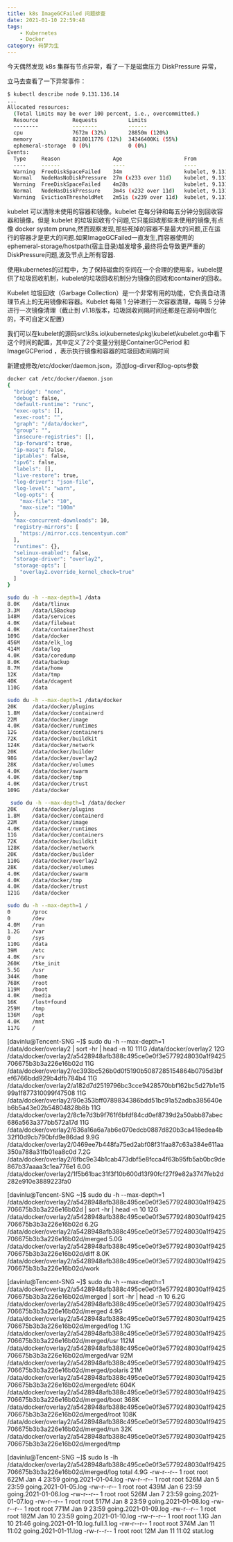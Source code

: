 ```yaml
---
title: k8s ImageGCFailed 问题排查
date: 2021-01-10 22:59:48
tags:
    - Kubernetes
    - Docker
category: 码梦为生
---
```


今天偶然发现 k8s 集群有节点异常，看了一下是磁盘压力 DiskPressure 异常，

立马去查看了一下异常事件：

```sh
$ kubectl describe node 9.131.136.14
...
Allocated resources:
  (Total limits may be over 100 percent, i.e., overcommitted.)
  Resource           Requests          Limits
  --------           --------          ------
  cpu                7672m (32%)       28850m (120%)
  memory             8218011776 (12%)  34346400Ki (55%)
  ephemeral-storage  0 (0%)            0 (0%)
Events:
  Type     Reason                 Age                    From                   Message
  ----     ------                 ----                   ----                   -------
  Warning  FreeDiskSpaceFailed    34m                    kubelet, 9.131.136.14  failed to garbage collect required amount of images. Wanted to free 8094471782 bytes, but freed 0 bytes
  Normal   NodeHasNoDiskPressure  27m (x233 over 11d)    kubelet, 9.131.136.14  Node 9.131.136.14 status is now: NodeHasNoDiskPressure
  Warning  FreeDiskSpaceFailed    4m28s                  kubelet, 9.131.136.14  failed to garbage collect required amount of images. Wanted to free 9259128422 bytes, but freed 0 bytes
  Normal   NodeHasDiskPressure    3m4s (x232 over 11d)   kubelet, 9.131.136.14  Node 9.131.136.14 status is now: NodeHasDiskPressure
  Warning  EvictionThresholdMet   2m51s (x239 over 11d)  kubelet, 9.131.136.14  Attempting to reclaim ephemeral-storage
```

kubelet 可以清除未使用的容器和镜像。kubelet 在每分钟和每五分钟分别回收容器和镜像。但是 kubelet 的垃圾回收有个问题,它只能回收那些未使用的镜像,有点像 docker system prune,然而观察发现,那些死掉的容器不是最大的问题,正在运行的容器才是更大的问题.如果ImageGCFailed一直发生,而容器使用的ephemeral-storage/hostpath(宿主目录)越发增多,最终将会导致更严重的DiskPressure问题,波及节点上所有容器.

使用kubernetes的过程中，为了保持磁盘的空间在一个合理的使用率，kubele提供了垃圾回收机制，kubelet的垃圾回收机制分为镜像的回收和container的回收。

Kubelet 垃圾回收（Garbage Collection）是一个非常有用的功能，它负责自动清理节点上的无用镜像和容器。Kubelet 每隔 1 分钟进行一次容器清理，每隔 5 分钟进行一次镜像清理（截止到 v1.18版本，垃圾回收间隔时间还都是在源码中固化的，不可自定义配置）

我们可以在kubelet的源码src\k8s.io\kubernetes\pkg\kubelet\kubelet.go中看下这个时间的配置，其中定义了2个变量分别是ContainerGCPeriod 和ImageGCPeriod ，表示执行镜像和容器的垃圾回收间隔时间


新建或修改/etc/docker/daemon.json，添加log-dirver和log-opts参数

```sh
docker cat /etc/docker/daemon.json
{
  "bridge": "none",
  "debug": false,
  "default-runtime": "runc",
  "exec-opts": [],
  "exec-root": "",
  "graph": "/data/docker",
  "group": "",
  "insecure-registries": [],
  "ip-forward": true,
  "ip-masq": false,
  "iptables": false,
  "ipv6": false,
  "labels": [],
  "live-restore": true,
  "log-driver": "json-file",
  "log-level": "warn",
  "log-opts": {
    "max-file": "10",
    "max-size": "100m"
  },
  "max-concurrent-downloads": 10,
  "registry-mirrors": [
    "https://mirror.ccs.tencentyun.com"
  ],
  "runtimes": {},
  "selinux-enabled": false,
  "storage-driver": "overlay2",
  "storage-opts": [
    "overlay2.override_kernel_check=true"
  ]
}
```

```sh
sudo du -h --max-depth=1 /data
8.0K    /data/tlinux
3.3M    /data/L5Backup
148M    /data/services
4.0K    /data/filebeat
4.0K    /data/container2host
109G    /data/docker
456M    /data/elk_log
414M    /data/log
4.0K    /data/coredump
8.0K    /data/backup
8.7M    /data/home
12K     /data/tmp
40K     /data/dcagent
110G    /data
```

```sh
sudo du -h --max-depth=1 /data/docker
20K     /data/docker/plugins
1.8M    /data/docker/containerd
22M     /data/docker/image
4.0K    /data/docker/runtimes
12G     /data/docker/containers
72K     /data/docker/buildkit
124K    /data/docker/network
20K     /data/docker/builder
98G     /data/docker/overlay2
28K     /data/docker/volumes
4.0K    /data/docker/swarm
4.0K    /data/docker/tmp
4.0K    /data/docker/trust
109G    /data/docker
```

```sh
 sudo du -h --max-depth=1 /data/docker
20K     /data/docker/plugins
1.8M    /data/docker/containerd
22M     /data/docker/image
4.0K    /data/docker/runtimes
11G     /data/docker/containers
72K     /data/docker/buildkit
128K    /data/docker/network
20K     /data/docker/builder
110G    /data/docker/overlay2
28K     /data/docker/volumes
4.0K    /data/docker/swarm
4.0K    /data/docker/tmp
4.0K    /data/docker/trust
121G    /data/docker
```

```sh
sudo du -h --max-depth=1 /    
0       /proc
0       /dev
4.0M    /run
1.2G    /var
0       /sys
110G    /data
39M     /etc
4.0K    /srv
260K    /tke_init
5.5G    /usr
344K    /home
768K    /root
119M    /boot
4.0K    /media
16K     /lost+found
259M    /tmp
136M    /opt
4.0K    /mnt
117G    /
```


[davinlu@Tencent-SNG ~]$ sudo du -h --max-depth=1 /data/docker/overlay2 | sort -hr | head -n 10
111G    /data/docker/overlay2
12G     /data/docker/overlay2/a5428948afb388c495ce0e0f3e5779248030a1f9425706675b3b3a226e16b02d
11G     /data/docker/overlay2/ec393bc526b0d0f5190b5087285154864b0795d3bfef6766bdd929b4dfb784b4
11G     /data/docker/overlay2/a182d7d2519796bc3cce9428570bbf162bc5d27b1e1599a1f877310099f47508
11G     /data/docker/overlay2/90e353bff0789834386bdd51bc91a52adba385640eb6b5a43e02b54804828b8b
11G     /data/docker/overlay2/8c1e7d3b9f761f6bfdf84cd0ef8739d2a50abb87abec686a563a377bb572a17d
11G     /data/docker/overlay2/636a16a6a7ab6e070edcb0887d820b3ca418edea4b32f10d9cb790bfd9e86dad
9.9G    /data/docker/overlay2/0469ee7b448fa75ed2abf08f31faa87c63a384e611aa350a788a31fb01ea8c0d
7.2G    /data/docker/overlay2/6fbc9e34b1cab473dbf5e8fcca4f63b95fb5ab0bc9de867b37aaaa3c1ea776e1
6.0G    /data/docker/overlay2/1f5b61bac31f3f10b600d13f90fcf27f9e82a3747feb2d282e910e3889223fa0



[davinlu@Tencent-SNG ~]$ sudo du -h --max-depth=1 /data/docker/overlay2/a5428948afb388c495ce0e0f3e5779248030a1f9425706675b3b3a226e16b02d | sort -hr | head -n 10
12G     /data/docker/overlay2/a5428948afb388c495ce0e0f3e5779248030a1f9425706675b3b3a226e16b02d
6.2G    /data/docker/overlay2/a5428948afb388c495ce0e0f3e5779248030a1f9425706675b3b3a226e16b02d/merged
5.0G    /data/docker/overlay2/a5428948afb388c495ce0e0f3e5779248030a1f9425706675b3b3a226e16b02d/diff
8.0K    /data/docker/overlay2/a5428948afb388c495ce0e0f3e5779248030a1f9425706675b3b3a226e16b02d/work

[davinlu@Tencent-SNG ~]$ sudo du -h --max-depth=1 /data/docker/overlay2/a5428948afb388c495ce0e0f3e5779248030a1f9425706675b3b3a226e16b02d/merged | sort -hr | head -n 10
6.2G    /data/docker/overlay2/a5428948afb388c495ce0e0f3e5779248030a1f9425706675b3b3a226e16b02d/merged
4.9G    /data/docker/overlay2/a5428948afb388c495ce0e0f3e5779248030a1f9425706675b3b3a226e16b02d/merged/log
1.1G    /data/docker/overlay2/a5428948afb388c495ce0e0f3e5779248030a1f9425706675b3b3a226e16b02d/merged/usr
112M    /data/docker/overlay2/a5428948afb388c495ce0e0f3e5779248030a1f9425706675b3b3a226e16b02d/merged/var
92M     /data/docker/overlay2/a5428948afb388c495ce0e0f3e5779248030a1f9425706675b3b3a226e16b02d/merged/polaris
21M     /data/docker/overlay2/a5428948afb388c495ce0e0f3e5779248030a1f9425706675b3b3a226e16b02d/merged/etc
604K    /data/docker/overlay2/a5428948afb388c495ce0e0f3e5779248030a1f9425706675b3b3a226e16b02d/merged/boot
368K    /data/docker/overlay2/a5428948afb388c495ce0e0f3e5779248030a1f9425706675b3b3a226e16b02d/merged/root
108K    /data/docker/overlay2/a5428948afb388c495ce0e0f3e5779248030a1f9425706675b3b3a226e16b02d/merged/run
32K     /data/docker/overlay2/a5428948afb388c495ce0e0f3e5779248030a1f9425706675b3b3a226e16b02d/merged/tmp

[davinlu@Tencent-SNG ~]$ sudo ls -lh /data/docker/overlay2/a5428948afb388c495ce0e0f3e5779248030a1f9425706675b3b3a226e16b02d/merged/log
total 4.9G
-rw-r--r-- 1 root root 622M Jan  4 23:59 going.2021-01-04.log
-rw-r--r-- 1 root root 526M Jan  5 23:59 going.2021-01-05.log
-rw-r--r-- 1 root root 439M Jan  6 23:59 going.2021-01-06.log
-rw-r--r-- 1 root root 526M Jan  7 23:59 going.2021-01-07.log
-rw-r--r-- 1 root root 517M Jan  8 23:59 going.2021-01-08.log
-rw-r--r-- 1 root root 771M Jan  9 23:59 going.2021-01-09.log
-rw-r--r-- 1 root root 182M Jan 10 23:59 going.2021-01-10.log
-rw-r--r-- 1 root root 1.1G Jan 10 21:46 going.2021-01-10.log.full.1.log
-rw-r--r-- 1 root root 374M Jan 11 11:02 going.2021-01-11.log
-rw-r--r-- 1 root root  12M Jan 11 11:02 stat.log


